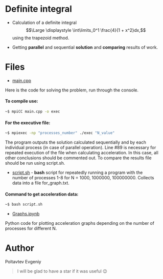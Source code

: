 # Definite integral

* Calculation of a definite integral $$\Large \displaystyle \int\limits_0^1 \frac{4}{1 + x^2}dx,$$ using the trapezoid method. 

* Getting **parallel** and sequential **solution** and **comparing** results of work.

# Files

* [main.cpp](https://github.com/EjenY-Poltavchiny/Multithreaded-programming-practice/blob/main/Definite%20integral/main.cpp)

Here is the code for solving the problem, run through the console. 
#### To compile use: 
```sh
~$ mpiCC main.cpp -o exec
``` 
#### For the **executive file**: 
```sh
~$ mpiexec -np "processes_number" ./exec "N_value"
``` 
The program outputs the solution calculated sequentially and by each individual process (in case of parallel operation). Line #89 is necessary for repeated execution of the file when calculating acceleration. In this case, all other conclusions should be commented out. To compare the results file should be run using script.sh.

* [script.sh](https://github.com/EjenY-Poltavchiny/Multithreaded-programming-practice/blob/main/Definite%20integral/script.sh) - **bash** script for repeatedly running a program with the number of processes 1-8 for N = 1000, 1000000, 100000000. Collects data into a file for_graph.txt.
#### Command to get acceleration data: 
```sh
~$ bash script.sh
``` 

* [Graphs.ipynb](https://github.com/EjenY-Poltavchiny/Multithreaded-programming-practice/blob/main/Definite%20integral/Graphs.ipynb)

Python code for plotting acceleration graphs depending on the number of processes for different N.

# Author 

Poltavtev Evgeniy

> I will be glad to have a star if it was useful :wink:
